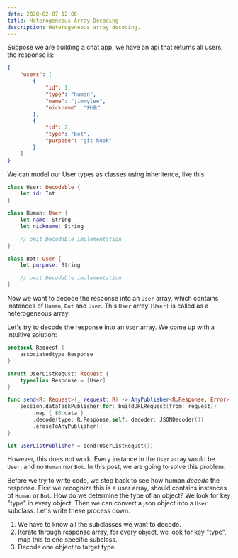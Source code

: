 ```yaml
---
date: 2020-02-07 12:00
title: Heterogeneous Array Decoding
description: Heterogeneous array decoding.
---
```


Suppose we are building a chat app, we have an api that returns all users, the response is:

``` JSON
{
    "users": [
        {
            "id": 1,
            "type": "human",
            "name": "jimmylee",
            "nickname": "升級"
        },
        {
            "id": 2,
            "type": "bot",
            "purpose": "git hook"
        }
    ]
}
```

We can model our User types as classes using inheritence, like this:

``` Swift
class User: Decodable {
    let id: Int
}

class Human: User {
    let name: String
    let nickname: String

    // omit Decodable implementation
}

class Bot: User {
    let purpose: String

    // omit Decodable implementation
}
```

Now we want to decode the response into an `User` array, which contains instances of `Human`, `Bot` and `User`. This `User` array `[User]` is called as a heterogeneous array.

Let's try to decode the response into an `User` array. We come up with a intuitive solution:

``` Swift
protocol Request {
    associatedtype Response
}

struct UserListRequst: Request {
    typealias Response = [User]
}

func send<R: Request>(_ request: R) -> AnyPublisher<R.Response, Error> {
    session.dataTaskPublisher(for: buildURLRequest(from: request))
        .map { $0.data }
        .decode(type: R.Response.self, decoder: JSONDecoder())
        .eraseToAnyPublisher()
}

let userListPublisher = send(UserListRequst())
```

However, this does not work. Every instance in the `User` array would be `User`, and no `Human` nor `Bot`. In this post, we are going to solve this problem.

Before we try to write code, we step back to see how human *decode* the response. First we recognize this is a user array, should contains instances of `Human` or `Bot`. How do we determine the type of an object? We look for key "type" in every object. Then we can convert a json object into a `User` subclass. Let's write these process down.

1. We have to know all the subclasses we want to decode.
2. Iterate through response array, for every object, we look for key "type", map this to one specific subclass.
3. Decode one object to target type.
